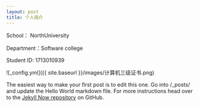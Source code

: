 ```yaml
---
layout: post
title: 个人简介
---
```


School：    NorthUniversity  

Department：Software college  

Student ID: 1713010939

![_config.yml]({{ site.baseurl }}/images/计算机三级证书.png)

The easiest way to make your first post is to edit this one. Go into /_posts/ and update the Hello World markdown file. For more instructions head over to the [Jekyll Now repository](https://github.com/barryclark/jekyll-now) on GitHub.
